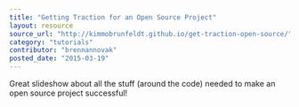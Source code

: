 ```yaml
---
title: "Getting Traction for an Open Source Project"
layout: resource
source_url: "http://kimmobrunfeldt.github.io/get-traction-open-source/"
category: "tutorials"
contributor: "brennannovak"
posted_date: "2015-03-19"
---
```

Great slideshow about all the stuff (around the code) needed to make an open source project successful!